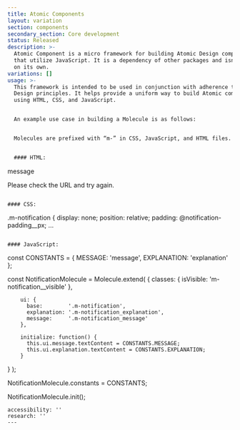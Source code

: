 ```yaml
---
title: Atomic Components
layout: variation
section: components
secondary_section: Core development
status: Released
description: >-
  Atomic Component is a micro framework for building Atomic Design components
  that utilize JavaScript. It is a dependency of other packages and isn’t used
  on its own.
variations: []
usage: >-
  This framework is intended to be used in conjunction with adherence to Atomic
  Design principles. It helps provide a uniform way to build Atomic components
  using HTML, CSS, and JavaScript.


  An example use case in building a Molecule is as follows:


  Molecules are prefixed with “m-” in CSS, JavaScript, and HTML files.


  #### HTML:

  ```

  <div class="m-notification">
      <span class="m-notification_icon cf-icon"></span>
      <div class="m-notification_content" role="alert">
          <div class="h4 m-notification_message">message</div>
              <p class="h4 m-notification_explanation">
                Please check the URL and try again.
              </p>
          </div>
      </div>
  </div>

  ```

  #### CSS:

  ```

  .m-notification {
      display: none;
      position: relative;
      padding: @notification-padding__px;
      …
  ```

  #### JavaScript:

  ```

  const CONSTANTS = { MESSAGE: 'message', EXPLANATION: 'explanation' };


  const NotificationMolecule = Molecule.extend( {
        classes: {
          isVisible:   'm-notification__visible'
        },

        ui: {
          base:        '.m-notification',
          explanation: '.m-notification_explanation',
          message:     '.m-notification_message'
        },

        initialize: function() {
          this.ui.message.textContent = CONSTANTS.MESSAGE;
          this.ui.explanation.textContent = CONSTANTS.EXPLANATION;
        }
  } );


  NotificationMolecule.constants = CONSTANTS;

  NotificationMolecule.init();

  ```
accessibility: ''
research: ''
---
```


